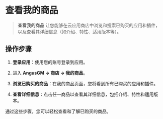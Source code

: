 # 查看我的商品

> **查看我的商品** 让您能够在云应用商店中浏览和搜索已购买的应用和插件，以及查看其详细信息（如介绍、特性、适用版本等）。

## 操作步骤

1. **登录应用**：使用您的账号登录到应用。

2. 进入 **AngusGM -> 商店 -> 我的商品**。

3. **浏览已购买的商品**：在我的商品页面，您将看到所有已购买的应用和插件。

4. **查看详细信息**：点击任一商品以查看其详细信息，包括介绍、特性和适用版本。

通过这些步骤，您可以轻松查看和了解已购买的商品。